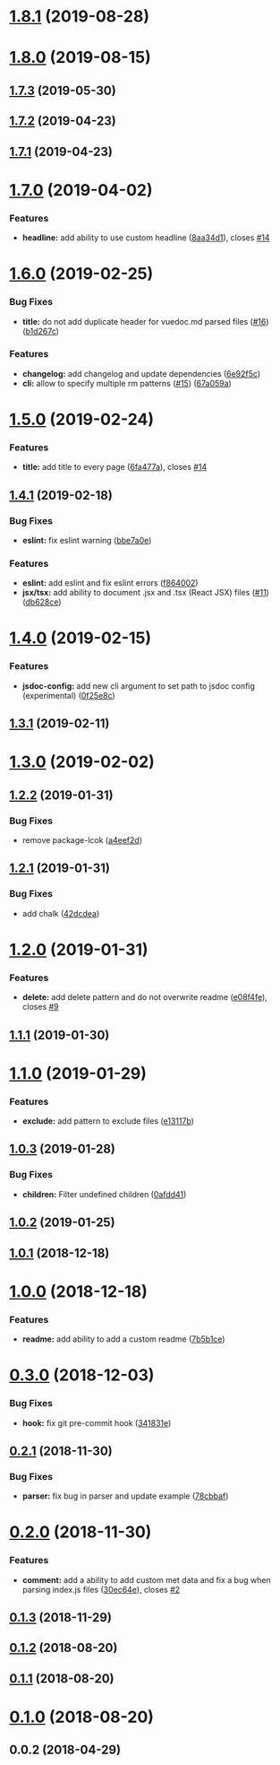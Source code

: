 # [1.8.1](https://github.com/ph1p/vuepress-jsdoc/compare/v1.8.0...v1.8.1) (2019-08-28)



# [1.8.0](https://github.com/ph1p/vuepress-jsdoc/compare/v1.7.3...v1.8.0) (2019-08-15)



## [1.7.3](https://github.com/ph1p/vuepress-jsdoc/compare/v1.7.2...v1.7.3) (2019-05-30)



## [1.7.2](https://github.com/ph1p/vuepress-jsdoc/compare/v1.7.1...v1.7.2) (2019-04-23)



## [1.7.1](https://github.com/ph1p/vuepress-jsdoc/compare/v1.7.0...v1.7.1) (2019-04-23)



# [1.7.0](https://github.com/ph1p/vuepress-jsdoc/compare/v1.6.0...v1.7.0) (2019-04-02)


### Features

* **headline:** add ability to use custom headline ([8aa34d1](https://github.com/ph1p/vuepress-jsdoc/commit/8aa34d1)), closes [#14](https://github.com/ph1p/vuepress-jsdoc/issues/14)



# [1.6.0](https://github.com/ph1p/vuepress-jsdoc/compare/v1.5.0...v1.6.0) (2019-02-25)


### Bug Fixes

* **title:** do not add duplicate header for vuedoc.md parsed files ([#16](https://github.com/ph1p/vuepress-jsdoc/issues/16)) ([b1d267c](https://github.com/ph1p/vuepress-jsdoc/commit/b1d267c))


### Features

* **changelog:** add changelog and update dependencies ([6e92f5c](https://github.com/ph1p/vuepress-jsdoc/commit/6e92f5c))
* **cli:** allow to specify multiple rm patterns ([#15](https://github.com/ph1p/vuepress-jsdoc/issues/15)) ([67a059a](https://github.com/ph1p/vuepress-jsdoc/commit/67a059a))



# [1.5.0](https://github.com/ph1p/vuepress-jsdoc/compare/v1.4.1...v1.5.0) (2019-02-24)


### Features

* **title:** add title to every page ([6fa477a](https://github.com/ph1p/vuepress-jsdoc/commit/6fa477a)), closes [#14](https://github.com/ph1p/vuepress-jsdoc/issues/14)



## [1.4.1](https://github.com/ph1p/vuepress-jsdoc/compare/v1.4.0...v1.4.1) (2019-02-18)


### Bug Fixes

* **eslint:** fix eslint warning ([bbe7a0e](https://github.com/ph1p/vuepress-jsdoc/commit/bbe7a0e))


### Features

* **eslint:** add eslint and fix eslint errors ([f864002](https://github.com/ph1p/vuepress-jsdoc/commit/f864002))
* **jsx/tsx:** add ability to document .jsx and .tsx (React JSX) files ([#11](https://github.com/ph1p/vuepress-jsdoc/issues/11)) ([db628ce](https://github.com/ph1p/vuepress-jsdoc/commit/db628ce))



# [1.4.0](https://github.com/ph1p/vuepress-jsdoc/compare/v1.3.1...v1.4.0) (2019-02-15)


### Features

* **jsdoc-config:** add new cli argument to set path to jsdoc config (experimental) ([0f25e8c](https://github.com/ph1p/vuepress-jsdoc/commit/0f25e8c))



## [1.3.1](https://github.com/ph1p/vuepress-jsdoc/compare/v1.3.0...v1.3.1) (2019-02-11)



# [1.3.0](https://github.com/ph1p/vuepress-jsdoc/compare/v1.2.2...v1.3.0) (2019-02-02)



## [1.2.2](https://github.com/ph1p/vuepress-jsdoc/compare/v1.2.1...v1.2.2) (2019-01-31)


### Bug Fixes

* remove package-lcok ([a4eef2d](https://github.com/ph1p/vuepress-jsdoc/commit/a4eef2d))



## [1.2.1](https://github.com/ph1p/vuepress-jsdoc/compare/v1.2.0...v1.2.1) (2019-01-31)


### Bug Fixes

* add chalk ([42dcdea](https://github.com/ph1p/vuepress-jsdoc/commit/42dcdea))



# [1.2.0](https://github.com/ph1p/vuepress-jsdoc/compare/v1.1.1...v1.2.0) (2019-01-31)


### Features

* **delete:** add delete pattern and do not overwrite readme ([e08f4fe](https://github.com/ph1p/vuepress-jsdoc/commit/e08f4fe)), closes [#9](https://github.com/ph1p/vuepress-jsdoc/issues/9)



## [1.1.1](https://github.com/ph1p/vuepress-jsdoc/compare/v1.1.0...v1.1.1) (2019-01-30)



# [1.1.0](https://github.com/ph1p/vuepress-jsdoc/compare/v1.0.3...v1.1.0) (2019-01-29)


### Features

* **exclude:** add pattern to exclude files ([e13117b](https://github.com/ph1p/vuepress-jsdoc/commit/e13117b))



## [1.0.3](https://github.com/ph1p/vuepress-jsdoc/compare/v1.0.2...v1.0.3) (2019-01-28)


### Bug Fixes

* **children:** Filter undefined children ([0afdd41](https://github.com/ph1p/vuepress-jsdoc/commit/0afdd41))



## [1.0.2](https://github.com/ph1p/vuepress-jsdoc/compare/v1.0.1...v1.0.2) (2019-01-25)



## [1.0.1](https://github.com/ph1p/vuepress-jsdoc/compare/v1.0.0...v1.0.1) (2018-12-18)



# [1.0.0](https://github.com/ph1p/vuepress-jsdoc/compare/v0.3.0...v1.0.0) (2018-12-18)


### Features

* **readme:** add ability to add a custom readme ([7b5b1ce](https://github.com/ph1p/vuepress-jsdoc/commit/7b5b1ce))



# [0.3.0](https://github.com/ph1p/vuepress-jsdoc/compare/v0.2.1...v0.3.0) (2018-12-03)


### Bug Fixes

* **hook:** fix git pre-commit hook ([341831e](https://github.com/ph1p/vuepress-jsdoc/commit/341831e))



## [0.2.1](https://github.com/ph1p/vuepress-jsdoc/compare/v0.2.0...v0.2.1) (2018-11-30)


### Bug Fixes

* **parser:** fix bug in parser and update example ([78cbbaf](https://github.com/ph1p/vuepress-jsdoc/commit/78cbbaf))



# [0.2.0](https://github.com/ph1p/vuepress-jsdoc/compare/v0.1.3...v0.2.0) (2018-11-30)


### Features

* **comment:** add a ability to add custom met data and fix a bug when parsing index.js files ([30ec64e](https://github.com/ph1p/vuepress-jsdoc/commit/30ec64e)), closes [#2](https://github.com/ph1p/vuepress-jsdoc/issues/2)



## [0.1.3](https://github.com/ph1p/vuepress-jsdoc/compare/v0.1.2...v0.1.3) (2018-11-29)



## [0.1.2](https://github.com/ph1p/vuepress-jsdoc/compare/v0.1.1...v0.1.2) (2018-08-20)



## [0.1.1](https://github.com/ph1p/vuepress-jsdoc/compare/v0.1.0...v0.1.1) (2018-08-20)



# [0.1.0](https://github.com/ph1p/vuepress-jsdoc/compare/v0.0.2...v0.1.0) (2018-08-20)



## 0.0.2 (2018-04-29)
